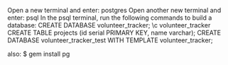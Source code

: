 Open a new terminal and enter: postgres
Open another new terminal and enter: psql
In the psql terminal, run the following commands to build a database: CREATE DATABASE volunteer_tracker;
\c volunteer_tracker
CREATE TABLE projects (id serial PRIMARY KEY, name varchar);
CREATE DATABASE volunteer_tracker_test WITH TEMPLATE volunteer_tracker;



also: $ gem install pg
